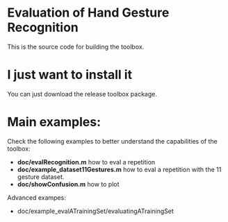 # Evaluation of Hand Gesture Recognition
This is the source code for building the toolbox.

# I just want to install it
You can just download the release toolbox package.

# Main examples:
Check the following examples to better understand the capabilities of the toolbox:
* **doc/evalRecognition.m** how to eval a repetition
* **doc/example_dataset11Gestures.m** how to eval a repetition with the 11 gesture dataset.
* **doc/showConfusion.m** how to plot

Advanced exampes:
* doc/example_evalATrainingSet/evaluatingATrainingSet